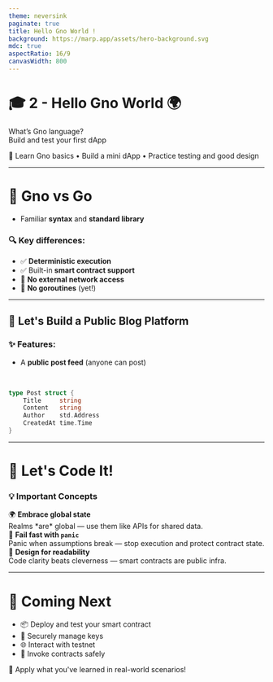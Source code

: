 ```yaml
---
theme: neversink
paginate: true
title: Hello Gno World !
background: https://marp.app/assets/hero-background.svg
mdc: true
aspectRatio: 16/9
canvasWidth: 800
---
```


# 🎓 2 - <span class="text-teal-500">Hello Gno World 🌍</span>

What’s Gno language?  
Build and test your first dApp

<div class="text-sm op75 mt-2">🎯 Learn Gno basics • Build a mini dApp • Practice testing and good design</div>

---

# 🤔 <span class="text-blue-500">Gno vs Go</span>

- Familiar **syntax** and **standard library**

### 🔍 Key differences:

- ✅ **Deterministic execution**  
- ✅ Built-in **smart contract support**  
- 🚫 **No external network access**  
- 🚫 **No goroutines** (yet!)

---

## 📢 <span class="text-purple-500">Let's Build a Public Blog Platform</span>

### ✨ Features:
- A **public post feed** (anyone can post)

<br/>

```go
type Post struct {
    Title     string
    Content   string
    Author    std.Address
    CreatedAt time.Time
}
```

---

# 🧪 <span class="text-emerald-500">Let's Code It!</span>

### 💡 Important Concepts

<div class="grid grid-cols-2 gap-6 mt-4 text-sm">

<div class="bg-green-50 p-4 border-l-4 border-green-400 rounded shadow-sm">
🌍 <strong>Embrace global state</strong><br/>
Realms *are* global — use them like APIs for shared data.
</div>

<div class="bg-red-50 p-4 border-l-4 border-red-400 rounded shadow-sm">
🚨 <strong>Fail fast with <code>panic</code></strong><br/>
Panic when assumptions break — stop execution and protect contract state.
</div>

<div class="bg-indigo-50 p-4 border-l-4 border-indigo-400 rounded shadow-sm col-span-2">
📖 <strong>Design for readability</strong><br/>
Code clarity beats cleverness — smart contracts are public infra.
</div>

</div>

---

# 🚀 <span class="text-amber-500">Coming Next</span>

- 📦 Deploy and test your smart contract  
- 🔐 Securely manage keys  
- 🌐 Interact with testnet  
- 📲 Invoke contracts safely  

<div class="text-center mt-4 text-sm op75">
🔧 Apply what you've learned in real-world scenarios!
</div>
